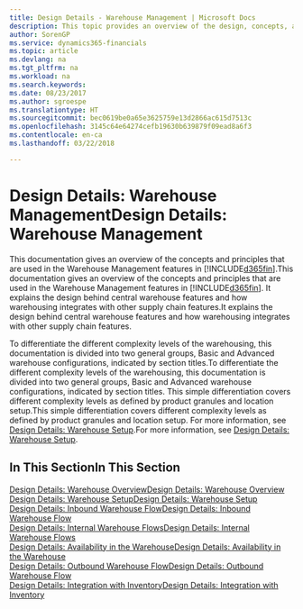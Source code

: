 ```yaml
---
title: Design Details - Warehouse Management | Microsoft Docs
description: This topic provides an overview of the design, concepts, and principles behind the Warehouse Management features in Finance and Operations, Business edition.
author: SorenGP
ms.service: dynamics365-financials
ms.topic: article
ms.devlang: na
ms.tgt_pltfrm: na
ms.workload: na
ms.search.keywords: 
ms.date: 08/23/2017
ms.author: sgroespe
ms.translationtype: HT
ms.sourcegitcommit: bec0619be0a65e3625759e13d2866ac615d7513c
ms.openlocfilehash: 3145c64e64274cefb19630b639879f09ead8a6f3
ms.contentlocale: en-ca
ms.lasthandoff: 03/22/2018

---
```

# <a name="design-details-warehouse-management"></a><span data-ttu-id="21a0b-103">Design Details: Warehouse Management</span><span class="sxs-lookup"><span data-stu-id="21a0b-103">Design Details: Warehouse Management</span></span>
<span data-ttu-id="21a0b-104">This documentation gives an overview of the concepts and principles that are used in the Warehouse Management features in [!INCLUDE[d365fin](includes/d365fin_md.md)].</span><span class="sxs-lookup"><span data-stu-id="21a0b-104">This documentation gives an overview of the concepts and principles that are used in the Warehouse Management features in [!INCLUDE[d365fin](includes/d365fin_md.md)].</span></span> <span data-ttu-id="21a0b-105">It explains the design behind central warehouse features and how warehousing integrates with other supply chain features.</span><span class="sxs-lookup"><span data-stu-id="21a0b-105">It explains the design behind central warehouse features and how warehousing integrates with other supply chain features.</span></span>  

<span data-ttu-id="21a0b-106">To differentiate the different complexity levels of the warehousing, this documentation is divided into two general groups, Basic and Advanced warehouse configurations, indicated by section titles.</span><span class="sxs-lookup"><span data-stu-id="21a0b-106">To differentiate the different complexity levels of the warehousing, this documentation is divided into two general groups, Basic and Advanced warehouse configurations, indicated by section titles.</span></span> <span data-ttu-id="21a0b-107">This simple differentiation covers different complexity levels as defined by product granules and location setup.</span><span class="sxs-lookup"><span data-stu-id="21a0b-107">This simple differentiation covers different complexity levels as defined by product granules and location setup.</span></span> <span data-ttu-id="21a0b-108">For more information, see [Design Details: Warehouse Setup](design-details-warehouse-setup.md).</span><span class="sxs-lookup"><span data-stu-id="21a0b-108">For more information, see [Design Details: Warehouse Setup](design-details-warehouse-setup.md).</span></span>  

## <a name="in-this-section"></a><span data-ttu-id="21a0b-109">In This Section</span><span class="sxs-lookup"><span data-stu-id="21a0b-109">In This Section</span></span>  
[<span data-ttu-id="21a0b-110">Design Details: Warehouse Overview</span><span class="sxs-lookup"><span data-stu-id="21a0b-110">Design Details: Warehouse Overview</span></span>](design-details-warehouse-overview.md)  
[<span data-ttu-id="21a0b-111">Design Details: Warehouse Setup</span><span class="sxs-lookup"><span data-stu-id="21a0b-111">Design Details: Warehouse Setup</span></span>](design-details-warehouse-setup.md)  
[<span data-ttu-id="21a0b-112">Design Details: Inbound Warehouse Flow</span><span class="sxs-lookup"><span data-stu-id="21a0b-112">Design Details: Inbound Warehouse Flow</span></span>](design-details-inbound-warehouse-flow.md)  
[<span data-ttu-id="21a0b-113">Design Details: Internal Warehouse Flows</span><span class="sxs-lookup"><span data-stu-id="21a0b-113">Design Details: Internal Warehouse Flows</span></span>](design-details-internal-warehouse-flows.md)  
[<span data-ttu-id="21a0b-114">Design Details: Availability in the Warehouse</span><span class="sxs-lookup"><span data-stu-id="21a0b-114">Design Details: Availability in the Warehouse</span></span>](design-details-availability-in-the-warehouse.md)  
[<span data-ttu-id="21a0b-115">Design Details: Outbound Warehouse Flow</span><span class="sxs-lookup"><span data-stu-id="21a0b-115">Design Details: Outbound Warehouse Flow</span></span>](design-details-outbound-warehouse-flow.md)  
[<span data-ttu-id="21a0b-116">Design Details: Integration with Inventory</span><span class="sxs-lookup"><span data-stu-id="21a0b-116">Design Details: Integration with Inventory</span></span>](design-details-integration-with-inventory.md)

